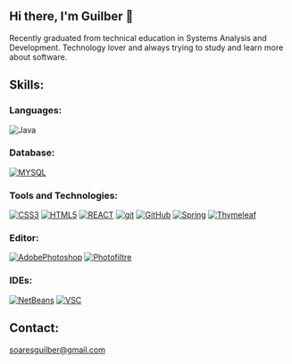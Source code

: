 ## Hi there, I'm Guilber 👋

Recently graduated from technical education in Systems Analysis and Development. Technology lover and always trying to study and learn more about software.

## Skills:

### Languages:

![Java](https://img.shields.io/badge/Java-E11F21?style=for-the-badge&logo=java&logoColor=white)&nbsp;

### Database:
[![MYSQL][MYSQL]][MYSQL-url]

### Tools and Technologies:
[![CSS3][CSS3]][CSS3-url]
[![HTML5][HTML5]][HTML5-url]
[![REACT][REACT]][REACT-url]
[![git][git]][git-url]
[![GitHub][GitHub]][GitHub-url]
[![Spring][Spring]][Spring-url]
[![Thymeleaf][Thymeleaf]][Thymeleaf-url]

### Editor:

[![AdobePhotoshop][AdobePhotoshop]][AdobePhotoshop-url]
[![Photofiltre][Photofiltre]][Photofiltre-url]

### IDEs:
[![NetBeans][NetBeans]][NetBeans-url]
[![VSC][VSC]][VSC-url]




[MYSQL]: https://img.shields.io/badge/MySQL-00758f?style=for-the-badge&logo=mysql&logoColor=white
[MYSQL-url]: https://www.mysql.com

[CSS3]: https://img.shields.io/badge/css_3-1572B6?style=for-the-badge&logo=css3&logoColor=white
[CSS3-url]: https://developer.mozilla.org/pt-BR/docs/Web/CSS

[HTML5]: https://img.shields.io/badge/html5-E34F26?style=for-the-badge&logo=html5&logoColor=white
[HTML5-url]: https://developer.mozilla.org/en-US/docs/Glossary/HTML5

[REACT]: https://img.shields.io/badge/react-61DAFB?style=for-the-badge&logo=react&logoColor=white
[REACT-url]: https://react.dev/

[git]: https://img.shields.io/badge/git-F05032?style=for-the-badge&logo=git&logoColor=white
[git-url]: https://git-scm.com/doc

[GitHub]: https://img.shields.io/badge/git_hub-181717?style=for-the-badge&logo=github&logoColor=white
[GitHub-url]: https://github.com/

[Spring]: https://img.shields.io/badge/-Spring-6DB33F?style=for-the-badge&logo=spring&logoColor=white
[Spring-url]: https://spring.io

[Thymeleaf]: https://img.shields.io/badge/thymeleaf-005F0F?style=for-the-badge&logo=thymeleaf&logoColor=white
[Thymeleaf-url]: https://www.thymeleaf.org/

[AdobePhotoshop]: https://img.shields.io/badge/adobe%20photoshop-31A8FF?style=for-the-badge&logo=adobephotoshop&logoColor=white
[AdobePhotoshop-url]: https://www.adobe.com/

[Photofiltre]: https://img.shields.io/badge/photofiltre%20studio-FF9900?style=for-the-badge&logo=photofiltrestudio&logoColor=white
[Photofiltre-url]: https://www.photofiltre-studio.com/download-en.htm

[NetBeans]: https://img.shields.io/badge/apache%20netbeans%20ide-1B6AC6?style=for-the-badge&logo=apachenetbeanside&logoColor=white
[NetBeans-url]: https://netbeans.apache.org/front/main/index.html

[VSC]: https://img.shields.io/badge/visual%20studio%20code-0078d7?style=for-the-badge&logo=mysql&logoColor=white
[VSC-url]: https://code.visualstudio.com/

## Contact:
soaresguilber@gmail.com
<div align="center">
<img src="https://i.imgur.com/lIl7FbU.gif" alt="">
</div>


